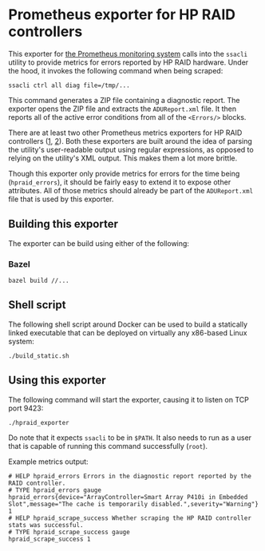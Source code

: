 # Prometheus exporter for HP RAID controllers

This exporter for [the Prometheus monitoring system](https://prometheus.io/)
calls into the `ssacli` utility to provide metrics for errors reported by HP
RAID hardware. Under the hood, it invokes the following command when being
scraped:

    ssacli ctrl all diag file=/tmp/...

This command generates a ZIP file containing a diagnostic report. The
exporter opens the ZIP file and extracts the `ADUReport.xml` file. It
then reports all of the active error conditions from all of the
`<Errors/>` blocks.

There are at least two other Prometheus metrics exporters for HP RAID
controllers ([1](https://github.com/gdm85/hpraidmon),
[2](https://github.com/chromium58/hpraid_exporter)). Both these
exporters are built around the idea of parsing the utility's
user-readable output using regular expressions, as opposed to relying on
the utility's XML output. This makes them a lot more brittle.

Though this exporter only provide metrics for errors for the time being
(`hpraid_errors`), it should be fairly easy to extend it to expose other
attributes. All of those metrics should already be part of the
`ADUReport.xml` file that is used by this exporter.

## Building this exporter

The exporter can be build using either of the following:

### Bazel

    bazel build //...

## Shell script

The following shell script around Docker can be used to build a
statically linked executable that can be deployed on virtually any
x86-based Linux system:

    ./build_static.sh

## Using this exporter

The following command will start the exporter, causing it to listen on
TCP port 9423:

    ./hpraid_exporter

Do note that it expects `ssacli` to be in `$PATH`. It also needs to
run as a user that is capable of running this command successfully
(`root`).

Example metrics output:

    # HELP hpraid_errors Errors in the diagnostic report reported by the RAID controller.
    # TYPE hpraid_errors gauge
    hpraid_errors{device="ArrayController=Smart Array P410i in Embedded Slot",message="The cache is temporarily disabled.",severity="Warning"} 1
    # HELP hpraid_scrape_success Whether scraping the HP RAID controller stats was successful.
    # TYPE hpraid_scrape_success gauge
    hpraid_scrape_success 1
